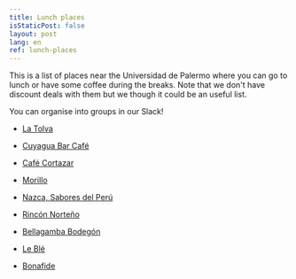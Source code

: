 ```yaml
---
title: Lunch places
isStaticPost: false
layout: post
lang: en
ref: lunch-places
---
```


This is a list of places near the Universidad de Palermo where you can go to lunch or have some coffee during the breaks. Note that we don't have discount deals with them but we though it could be an useful list. 

You can organise into groups in our Slack!

* [La Tolva](https://www.google.com/maps/place/La+Tolva/@-34.5976601,-58.4162985,19.42z/data=!4m5!3m4!1s0x95bcca880cde8405:0xa1c6e2f5c683d32b!8m2!3d-34.5978049!4d-58.4159569)

* [Cuyagua Bar Café](https://www.google.com/maps/place/Cuyagua+Bar-Caf%C3%A9/@-34.5970784,-58.415678,20.42z/data=!4m5!3m4!1s0x95bcca87d8c630e1:0xa028239087960489!8m2!3d-34.597163!4d-58.4155042)

* [Café Cortazar](https://www.google.com/maps/place/Caf%C3%A9+Cort%C3%A1zar/@-34.596259,-58.4200987,18z/data=!4m5!3m4!1s0x95bcca7d11bfaf99:0xb9aabb9b59028870!8m2!3d-34.5964045!4d-58.41984)

* [Morillo](https://www.google.com/maps/place/Morillo/@-34.5975875,-58.4180104,19.42z/data=!4m5!3m4!1s0x95bcca880011cdaf:0xf5672f8a1a8a745b!8m2!3d-34.5976895!4d-58.4173583)

* [Nazca, Sabores del Perú](https://www.google.com/maps/place/Nazca,+Sabores+del+Per%C3%BA/@-34.5976601,-58.417004,19.42z/data=!4m5!3m4!1s0x95bcca8800d3ee09:0x4cd90d1ec89d2d73!8m2!3d-34.5977011!4d-58.4169392)

* [Rincón Norteño](https://www.google.com/maps/place/Rinc%C3%B3n+Norte%C3%B1o/@-34.5970279,-58.4156166,19.18z/data=!4m5!3m4!1s0x95bcca87dba07cf9:0x7aa18730f5a558b6!8m2!3d-34.5967722!4d-58.4154526)

* [Bellagamba Bodegón](https://www.google.com/maps/place/Bellagamba+Bodeg%C3%B3n/@-34.5967506,-58.4214943,20.01z/data=!4m5!3m4!1s0x95bcca7cf5428aaf:0xd66a446b75855bff!8m2!3d-34.5966242!4d-58.4214447)

* [Le Blé](https://www.google.com/maps/place/Le+Bl%C3%A9/@-34.5991268,-58.4183905,17z/data=!3m1!4b1!4m5!3m4!1s0x95bccb72bb032a9d:0x207006fb017af38d!8m2!3d-34.5991312!4d-58.4161965)

* [Bonafide](https://www.google.com/maps/place/Bonafide/@-34.5959071,-58.4173874,17z/data=!4m8!1m2!2m1!1sbonafide!3m4!1s0x0:0xe93df5ff1d49318d!8m2!3d-34.5945272!4d-58.4140163)

